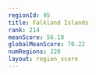 ```yaml
---
regionId: 95
title: Falkland Islands
rank: 214
meanScore: 56.18
globalMeanScore: 70.22
numRegions: 220
layout: region_score
---
```

